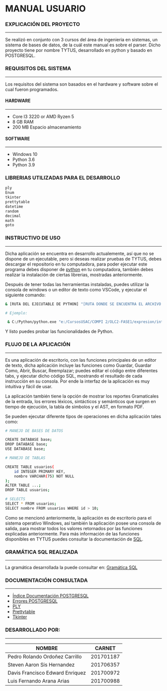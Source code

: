 # MANUAL USUARIO

### EXPLICACIÓN DEL PROYECTO
---
Se realizó en conjunto con 3 cursos del área de ingenieria en sistemas, un sistema de bases de datos, de la cuál este manual es sobre el parser. Dicho proyecto tiene por nombre TYTUS, desarrollado en python y basado en POSTGRESQL.

### REQUISITOS DEL SISTEMA
---
Los requisitos del sistema son basados en el hardware y software sobre el cual fueron programados.

#### HARDWARE
---
* Core I3 3220 or AMD Ryzen 5
* 8 GB RAM
* 200 MB Espacio almacenamiento

#### SOFTWARE
---
* Windows 10 
* Python 3.6
* Python 3.9

### LIBRERIAS UTILIZADAS PARA EL DESARROLLO

```sh
ply
Enum
tkinter
prettytable
datetime
random
decimal
math
goto
```

### INSTRUCTIVO DE USO
---

Dicha aplicación se encuentra en desarrollo actualemente, así que no se dispone de un ejecutable, pero si deseas realizar pruebas de TYTUS, debes descargar el repositorio en tu computadora, para poder ejecutar este programa debes disponer de [python](https://www.python.org/downloads/) en tu computadora, también debes realizar la instalación de ciertas librerias, mostradas anteriormente. 

Después de tener todas las herramientas instaladas, puedes utilizar la consola de windows o un editor de texto como VSCode, y ejecutar el siguiente comando:

```sh
& [RUTA DEL EJECUTABLE DE PYTHON] "[RUTA DONDE SE ENCUENTRA EL ARCHIVO INTERFACE]"

# Ejemplo:

 & C:/Python/python.exe "e:/CursosUSAC/COMPI 2/OLC2-FASE1/expresion/interface.py"
 ```

 Y listo puedes probar las funcionalidades de Python.

### FLUJO DE LA APLICACIÓN
---
Es una aplicación de escritorio, con las funciones principales de un editor de texto, dicha aplicación incluye las funciones como Guardar, Guardar Como, Abrir, Buscar, Reemplazar; puedes editar el código entre diferentes tabs, y ejecutar dicho código SQL, mostrando el resultado de cada instrucción en su consola. Por ende la interfaz de la aplicación es muy intuitiva y fácil de usar.

La aplicación también tiene la opción de mostrar los reportes Gramaticales de la entrada, los errores léxicos, sintácticos y semánticos que surgen en tiempo de ejecución, la tabla de simbolos y el AST, en formato PDF.

Se pueden ejecutar diferente tipos de operaciones en dicha aplicación tales como:

```sh
# MANEJO DE BASES DE DATOS

CREATE DATABASE base;
DROP DATABASE base;
USE DATABASE base;

# MANEJO DE TABLAS

CREATE TABLE usuarios(
    id INTEGER PRIMARY KEY,
    nombre VARCHAR(75) NOT NULL
);
ALTER TABLE ...;
DROP TABLE usuarios;

# SELECTS
SELECT * FROM usuarios;
SELECT nombre FROM usuarios WHERE id > 10;

```
Como se mencionó anteriormente, la aplicación es de escritorio para el sistema operativo Windows, así también la aplicación posee una consola de salida, para mostrar todos los valores retornados por las funciones explicadas anteriormente. Para más información de las funciones disponibles en TYTUS puedes consultar la documentación de [SQL](https://www.postgresql.org/docs/13/sql.html).

### GRAMÁTICA SQL REALIZADA
---

La gramática desarrollada la puede consultar en: [Gramática SQL](https://github.com/tytusdb/tytus/blob/main/parser/team23/grammar/Gramatica_Ascendente_BNF.md)

### DOCUMENTACIÓN CONSULTADA
---

* [Índice Documentación POSTGRESQL](https://www.postgresql.org/docs/13/index.html)
* [Errores POSTGRESQL](https://www.postgresql.org/docs/10/errcodes-appendix.html)
* [PLY](https://www.dabeaz.com/ply/ply.html)
* [Prettytable](https://pypi.org/project/prettytable/)
* [Tkinter](https://docs.python.org/3/library/tkinter.html)

### DESARROLLADO POR:
---
| NOMBRE                              | CARNET        |
|                                 --- |           --- |
| Pedro Rolando Ordoñez Carrillo      |   201701187   |
| Steven Aaron Sis Hernandez          |   201706357   |
| Davis Francisco Edward Enriquez     |   201700972   |
| Luis Fernando Arana Arias           |   201700988   |
